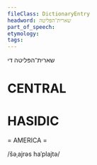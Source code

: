 ```yaml
---
fileClass: DictionaryEntry
headword: שארית־הפּליטה
part_of_speech: 
etymology: 
tags: 
---
```

שארית־הפּליטה
די

CENTRAL
========

HASIDIC
=======
= AMERICA = 

/šəˌajrəs haˈplajtə/